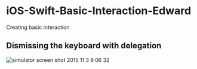 # iOS-Swift-Basic-Interaction-Edward
Creating basic interaction

## Dismissing the keyboard with delegation
![simulator screen shot 2015 11 3 9 06 32](https://cloud.githubusercontent.com/assets/13535052/10908743/e1ed61e2-826e-11e5-8625-ad007a6874b5.png)

